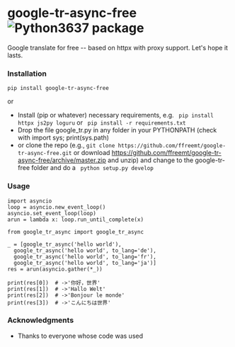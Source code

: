 # google-tr-async-free ![Python3637 package](https://github.com/ffreemt/google-tr-async-free/workflows/Python%203637%20package/badge.svg)

Google translate for free -- based on httpx with proxy support. Let's hope it lasts.

### Installation

```pip install google-tr-async-free```

or

* Install (pip or whatever) necessary requirements, e.g. ```
pip install httpx js2py loguru``` or ```
pip install -r requirements.txt```
* Drop the file google_tr.py in any folder in your PYTHONPATH (check with import sys; print(sys.path)
* or clone the repo (e.g., ```git clone https://github.com/ffreemt/google-tr-async-free.git``` or download https://github.com/ffreemt/google-tr-async-free/archive/master.zip and unzip) and change to the google-tr-free folder and do a ```
python setup.py develop```

### Usage

```
import asyncio
loop = asyncio.new_event_loop()
asyncio.set_event_loop(loop)
arun = lambda x: loop.run_until_complete(x)

from google_tr_async import google_tr_async

_ = [google_tr_async('hello world'),
  google_tr_async('hello world', to_lang='de'),
  google_tr_async('hello world', to_lang='fr'),
  google_tr_async('hello world', to_lang='ja')]
res = arun(asyncio.gather(*_))

print(res[0])  # ->'你好，世界'
print(res[1])  # ->'Hallo Welt'
print(res[2])  # ->'Bonjour le monde'
print(res[3])  # ->'こんにちは世界'
```

### Acknowledgments

* Thanks to everyone whose code was used
